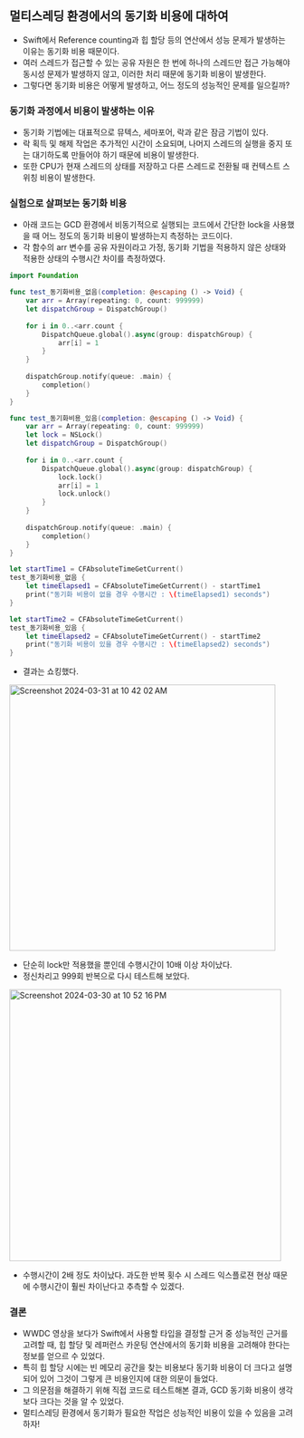 ## 멀티스레딩 환경에서의 동기화 비용에 대하여
- Swift에서 Reference counting과 힙 할당 등의 연산에서 성능 문제가 발생하는 이유는 동기화 비용 때문이다.
- 여러 스레드가 접근할 수 있는 공유 자원은 한 번에 하나의 스레드만 접근 가능해야 동시성 문제가 발생하지 않고, 이러한 처리 때문에 동기화 비용이 발생한다.
- 그렇다면 동기화 비용은 어떻게 발생하고, 어느 정도의 성능적인 문제를 일으킬까?

### 동기화 과정에서 비용이 발생하는 이유
- 동기화 기법에는 대표적으로 뮤텍스, 세마포어, 락과 같은 잠금 기법이 있다.
- 락 획득 및 해제 작업은 추가적인 시간이 소요되며, 나머지 스레드의 실행을 중지 또는 대기하도록 만들어야 하기 때문에 비용이 발생한다.
- 또한 CPU가 현재 스레드의 상태를 저장하고 다른 스레드로 전환될 때 컨텍스트 스위칭 비용이 발생한다. 

### 실험으로 살펴보는 동기화 비용
- 아래 코드는 GCD 환경에서 비동기적으로 실행되는 코드에서 간단한 lock을 사용했을 때 어느 정도의 동기화 비용이 발생하는지 측정하는 코드이다.
- 각 함수의 arr 변수를 공유 자원이라고 가정, 동기화 기법을 적용하지 않은 상태와 적용한 상태의 수행시간 차이를 측정하였다.
```swift
import Foundation

func test_동기화비용_없음(completion: @escaping () -> Void) {
    var arr = Array(repeating: 0, count: 999999)
    let dispatchGroup = DispatchGroup()
    
    for i in 0..<arr.count {
        DispatchQueue.global().async(group: dispatchGroup) {
            arr[i] = 1
        }
    }
    
    dispatchGroup.notify(queue: .main) {
        completion()
    }
}

func test_동기화비용_있음(completion: @escaping () -> Void) {
    var arr = Array(repeating: 0, count: 999999)
    let lock = NSLock()
    let dispatchGroup = DispatchGroup()
    
    for i in 0..<arr.count {
        DispatchQueue.global().async(group: dispatchGroup) {
            lock.lock()
            arr[i] = 1
            lock.unlock()
        }
    }
    
    dispatchGroup.notify(queue: .main) {
        completion()
    }
}

let startTime1 = CFAbsoluteTimeGetCurrent()
test_동기화비용_없음 {
    let timeElapsed1 = CFAbsoluteTimeGetCurrent() - startTime1
    print("동기화 비용이 없을 경우 수행시간 : \(timeElapsed1) seconds")
}

let startTime2 = CFAbsoluteTimeGetCurrent()
test_동기화비용_있음 {
    let timeElapsed2 = CFAbsoluteTimeGetCurrent() - startTime2
    print("동기화 비용이 있을 경우 수행시간 : \(timeElapsed2) seconds")
}
```
- 결과는 쇼킹했다.
<img width="470" alt="Screenshot 2024-03-31 at 10 42 02 AM" src="https://github.com/ericKwon95/iOS_Study/assets/22342277/7968e16a-7f7c-4fdd-a516-756805a48d91">

- 단순히 lock만 적용했을 뿐인데 수행시간이 10배 이상 차이났다. 
- 정신차리고 999회 반복으로 다시 테스트해 보았다.
<img width="480" alt="Screenshot 2024-03-30 at 10 52 16 PM" src="https://github.com/ericKwon95/iOS_Study/assets/22342277/6bc41ceb-c596-443a-9b78-cc0314c2cdab">

- 수행시간이 2배 정도 차이났다. 과도한 반복 횟수 시 스레드 익스플로젼 현상 때문에 수행시간이 훨씬 차이난다고 추측할 수 있겠다.

### 결론
- WWDC 영상을 보다가 Swift에서 사용할 타입을 결정할 근거 중 성능적인 근거를 고려할 때, 힙 할당 및 레퍼런스 카운팅 연산에서의 동기화 비용을 고려해야 한다는 정보를 얻으르 수 있었다.
- 특히 힙 할당 시에는 빈 메모리 공간을 찾는 비용보다 동기화 비용이 더 크다고 설명되어 있어 그것이 그렇게 큰 비용인지에 대한 의문이 들었다.
- 그 의문점을 해결하기 위해 직접 코드로 테스트해본 결과, GCD 동기화 비용이 생각보다 크다는 것을 알 수 있었다.
- 멀티스레딩 환경에서 동기화가 필요한 작업은 성능적인 비용이 있을 수 있음을 고려하자! 
